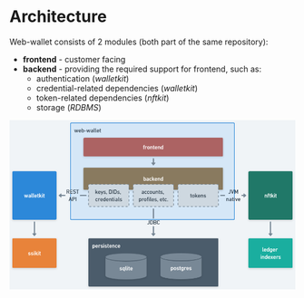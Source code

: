 # Architecture

Web-wallet consists of 2 modules (both part of the same repository):
- **frontend** - customer facing
- **backend** - providing the required support for frontend, such as:
  - authentication (_walletkit_)
  - credential-related dependencies (_walletkit_)
  - token-related dependencies (_nftkit_)
  - storage (_RDBMS_)

![web-wallet architecture diagram](../../../.gitbook/assets/wallet2-arch.png)

